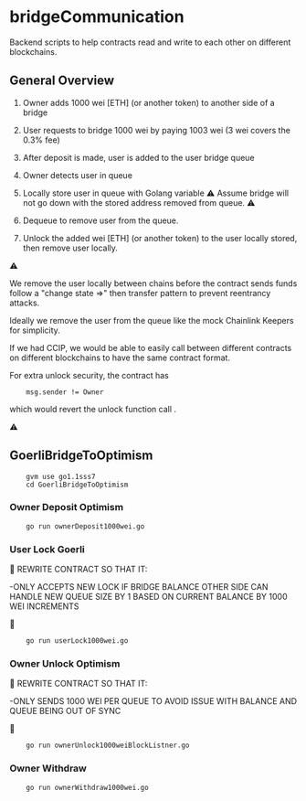 # bridgeCommunication

Backend scripts to help contracts read and write to each other on different blockchains.

## General Overview

1. Owner adds 1000 wei [ETH] (or another token) to another side of a bridge

2. User requests to bridge 1000 wei by paying 1003 wei (3 wei covers the 0.3% fee)

3. After deposit is made, user is added to the user bridge queue

4. Owner detects user in queue

5. Locally store user in queue with Golang variable  :warning: Assume bridge will not go down with the stored address removed from queue. :warning:

6. Dequeue to remove user from the queue.

7. Unlock the added wei [ETH] (or another token) to the user locally stored, then remove user locally.

:warning:

We remove the user locally between chains before the contract sends funds follow a "change state =>" then transfer pattern to prevent reentrancy attacks.

Ideally we remove the user from the queue like the mock Chainlink Keepers for simplicity.

If we had CCIP, we would be able to easily call between different contracts on different blockchains to have the same contract format.

For extra unlock security, the contract has

        msg.sender != Owner

which would revert the unlock function call .

:warning:

## GoerliBridgeToOptimism

        gvm use go1.1sss7
        cd GoerliBridgeToOptimism

### Owner Deposit Optimism

        go run ownerDeposit1000wei.go

### User Lock Goerli

:red_circle: REWRITE CONTRACT SO THAT IT:

-ONLY ACCEPTS NEW LOCK IF BRIDGE BALANCE OTHER SIDE CAN HANDLE NEW QUEUE SIZE BY 1 BASED ON CURRENT BALANCE BY 1000 WEI INCREMENTS

:red_circle:

        go run userLock1000wei.go

### Owner Unlock Optimism

:red_circle: REWRITE CONTRACT SO THAT IT:

-ONLY SENDS 1000 WEI PER QUEUE TO AVOID ISSUE WITH BALANCE AND QUEUE BEING OUT OF SYNC

:red_circle:

        go run ownerUnlock1000weiBlockListner.go

### Owner Withdraw

        go run ownerWithdraw1000wei.go
